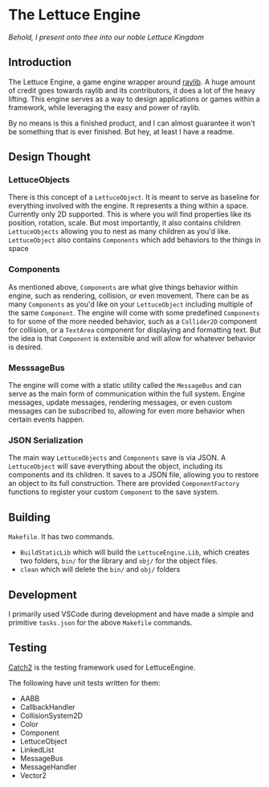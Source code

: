 # The Lettuce Engine

*Behold, I present onto thee into our noble Lettuce Kingdom*

## Introduction
The Lettuce Engine, a game engine wrapper around [raylib](https://github.com/raysan5/raylib). A huge amount of credit goes towards raylib and its contributors, it does a lot of the heavy lifting. This engine serves as a way to design applications or games within a framework, while leveraging the easy and power of raylib.

By no means is this a finished product, and I can almost guarantee it won't be something that is ever finished. But hey, at least I have a readme.

## Design Thought

### LettuceObjects
There is this concept of a `LettuceObject`. It is meant to serve as baseline for everything involved with the engine. It represents a thing within a space. Currently only 2D supported. This is where you will find properties like its position, rotation, scale. But most importantly, it also contains children `LettuceObjects` allowing you to nest as many children as you'd like. `LettuceObject` also contains `Components` which add behaviors to the things in space

### Components
As mentioned above, `Components` are what give things behavior within engine, such as rendering, collision, or even movement. There can be as many `Components` as you'd like on your `LettuceObject` including multiple of the same `Component`. The engine will come with some predefined `Components` to for some of the more needed behavior, such as a `Collider2D` component for collision, or a `TextArea` component for displaying and formatting text. But the idea is that `Component` is extensible and will allow for whatever behavior is desired.

### MesssageBus
The engine will come with a static utility called the `MessageBus` and can serve as the main form of communication within the full system. Engine messages, update messages, rendering messages, or even custom messages can be subscribed to, allowing for even more behavior when certain events happen.

### JSON Serialization
The main way `LettuceObjects` and `Components` save is via JSON. A `LettuceObject` will save everything about the object, including its components and its children. It saves to a JSON file, allowing you to restore an object to its full construction. There are provided `ComponentFactory` functions to register your custom `Component` to the save system.

## Building
`Makefile`. It has two commands. 
- `BuildStaticLib` which will build the `LettuceEngine.Lib`, which creates two folders, `bin/` for the library and `obj/` for the object files.
- `clean` which will delete the `bin/` and `obj/` folders

## Development
I primarily used VSCode during development and have made a simple and primitive `tasks.json` for the above `Makefile` commands. 

## Testing
[Catch2](https://github.com/catchorg/Catch2/tree/devel) is the testing framework used for LettuceEngine.

The following have unit tests written for them:
- AABB
- CallbackHandler
- CollisionSystem2D
- Color
- Component
- LettuceObject
- LinkedList
- MessageBus
- MessageHandler
- Vector2